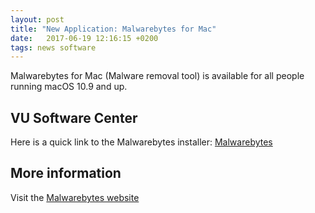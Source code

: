 ```yaml
---
layout: post
title: "New Application: Malwarebytes for Mac"
date:   2017-06-19 12:16:15 +0200
tags: news software
---
```


Malwarebytes for Mac (Malware removal tool) is available for all people running macOS 10.9 and up.

## VU Software Center

Here is a quick link to the Malwarebytes installer: [Malwarebytes](munki://detail-Malwarebytes)

## More information

Visit the [Malwarebytes website](https://www.malwarebytes.com/mac/)
